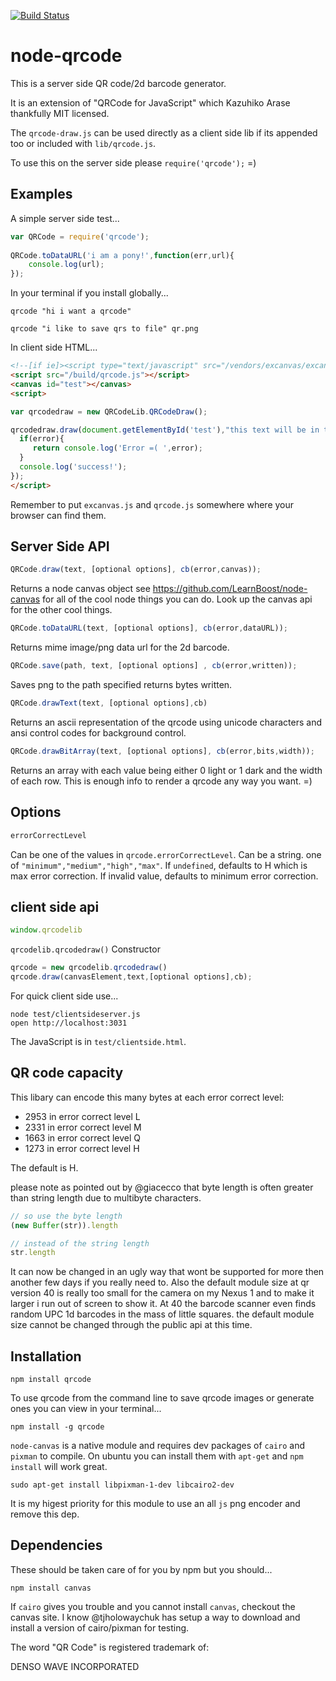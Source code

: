 [![Build Status](https://secure.travis-ci.org/soldair/node-qrcode.png)](http://travis-ci.org/soldair/node-qrcode)


node-qrcode
=

This is a server side QR code/2d barcode generator.

It is an extension of "QRCode for JavaScript" which Kazuhiko Arase thankfully MIT licensed.

The `qrcode-draw.js` can be used  directly as a client side lib if its appended too or included with `lib/qrcode.js`.

To use this on the server side please `require('qrcode');` =)

Examples
--------
A simple server side test...
```javascript
var QRCode = require('qrcode');
    
QRCode.toDataURL('i am a pony!',function(err,url){
    console.log(url);
});
```

In your terminal if you install globally...

```shell
qrcode "hi i want a qrcode"

qrcode "i like to save qrs to file" qr.png
```

In client side HTML...

```html
<!--[if ie]><script type="text/javascript" src="/vendors/excanvas/excanvas.js"></script><![endif]-->
<script src="/build/qrcode.js"></script>
<canvas id="test"></canvas>
<script>

var qrcodedraw = new QRCodeLib.QRCodeDraw();

qrcodedraw.draw(document.getElementById('test'),"this text will be in the code!", function(error,canvas){
  if(error){
     return console.log('Error =( ',error);
  }
  console.log('success!');
});
</script>
```

Remember to put `excanvas.js` and `qrcode.js` somewhere where your browser can find them.

Server Side API
---
```javascript
QRCode.draw(text, [optional options], cb(error,canvas));
```
Returns a node canvas object see https://github.com/LearnBoost/node-canvas for all of the cool node things you can do. Look up the canvas api for the other cool things.
```javascript
QRCode.toDataURL(text, [optional options], cb(error,dataURL));
```
Returns mime image/png data url for the 2d barcode.
```javascript
QRCode.save(path, text, [optional options] , cb(error,written));
```
Saves png to the path specified returns bytes written.
```javascript    
QRCode.drawText(text, [optional options],cb)
```
Returns an ascii representation of the qrcode using unicode characters and ansi control codes for background control.
 ```javascript   
QRCode.drawBitArray(text, [optional options], cb(error,bits,width));
```
Returns an array with each value being either 0 light or 1 dark and the width of each row.
This is enough info to render a qrcode any way you want. =)


Options
---------
```javascript
errorCorrectLevel
```
Can be one of the values in `qrcode.errorCorrectLevel`.
Can be a string. one of `"minimum","medium","high","max"`.
If `undefined`, defaults to H which is max error correction.
If invalid value, defaults to minimum error correction.

client side api
---------------
```javascript
window.qrcodelib
```
`qrcodelib.qrcodedraw()` Constructor
```javascript
qrcode = new qrcodelib.qrcodedraw()
qrcode.draw(canvasElement,text,[optional options],cb);
```

For quick client side use...
```shell
node test/clientsideserver.js
open http://localhost:3031
```
The JavaScript is in `test/clientside.html`.

QR code capacity
---

This libary can encode this many bytes at each error correct level:

- 2953 in error correct level L
- 2331 in error correct level M
- 1663 in error correct level Q
- 1273 in error correct level H

The default is H. 

please note as pointed out by @giacecco that byte length is often greater than string length due to multibyte characters.

```javascript
// so use the byte length
(new Buffer(str)).length

// instead of the string length
str.length 
```

It can now be changed in an ugly way that wont be supported for more then another few days if you really need to. Also the default module size at qr version 40 is really too small for the camera on my Nexus 1 and to make it larger i run out of screen to show it. At 40 the barcode scanner even finds random UPC 1d barcodes in the mass of little squares.
the default module size cannot be changed through the public api at this time.

Installation
--
```shell
npm install qrcode
```
To use qrcode from the command line to save  qrcode images or generate ones you can view in your terminal...
```shell
npm install -g qrcode
```
`node-canvas` is a native module and requires dev packages of `cairo` and `pixman` to compile. 
 On ubuntu you can install them with `apt-get` and `npm install` will work great.
  
```shell
sudo apt-get install libpixman-1-dev libcairo2-dev
```
It is my higest priority for this module to use an all `js` png encoder and remove this dep.


Dependencies
------------
These should be taken care of for you by npm but you should...
```shell
npm install canvas
```
If `cairo` gives you trouble and you cannot install `canvas`, checkout the canvas site. I know @tjholowaychuk has setup a way to download and install a version of cairo/pixman for testing.

The word "QR Code" is registered trademark of:

DENSO WAVE INCORPORATED
